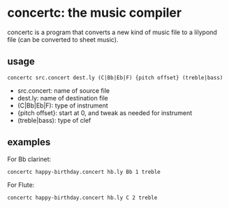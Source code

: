 # concertc: the music compiler

concertc is a program that converts a new kind of music file to a lilypond file (can be converted to sheet music).

## usage

`concertc src.concert dest.ly (C|Bb|Eb|F) {pitch offset} (treble|bass)`

 - src.concert: name of source file
 - dest.ly: name of destination file
 - (C|Bb|Eb|F): type of instrument
 - {pitch offset}: start at 0, and tweak as needed for instrument
 - (treble|bass): type of clef

## examples

For Bb clarinet:

`concertc happy-birthday.concert hb.ly Bb 1 treble`

For Flute:

`concertc happy-birthday.concert hb.ly C 2 treble`
